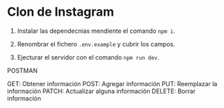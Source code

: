 # Clon de Instagram

1. Instalar las dependecnias mendiente el comando `npm i`.

2. Renombrar el fichero `.env.example` y cubrir los campos.

3. Ejecturar el servidor con el comando `npm run dev`.


POSTMAN

GET: Obtener información
POST: Agregar información
PUT: Reemplazar la información 
PATCH: Actualizar alguna información
DELETE: Borrar información

